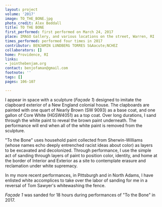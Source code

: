 ```yaml
---
layout: project
volume: '2017'
image: TO_THE_BONE.jpg
photo_credit: Alex Beddall
title: TO THE BONE
first_performed: first performed on March 24, 2017
place: IMAGO Gallery, and various locations on the street, Warren, RI
times_performed: performed four times in 2017
contributor: BENJAMIN LUNDBERG TORRES S&Aacute;NCHEZ
collaborators: []
home: Providence, RI
links:
- jointhebenjam.org
contact: benjofaman@gmail.com
footnote: ''
tags: []
pages: 106-107

---
```


I appear in space with a sculpture (_Façade 1_) designed to imitate the clapboard exterior of a New England colonial house. The clapboards are painted with one quart of Nearly Brown (SW 9093) as a base coat, and one gallon of Core White (HGSW4051) as a top coat. Over long durations, I sand through the white paint to reveal the brown paint underneath. The performance will end when all of the white paint is removed from the sculpture.

"To the Bone" uses household paint collected from Sherwin-Williams (whose names echo deeply entrenched racist ideas about color) as layers to be excavated and decolonized. Through performance, I use the simple act of sanding through layers of paint to position color, identity, and home at the border of Interior and Exterior as a site to contemplate erasure and reclamation under white supremacy.

In my more recent performances, in Pittsburgh and in North Adams, I have enlisted white accomplices to take over the labor of sanding for me in a reversal of Tom Sawyer's whitewashing the fence.

_Façade 1_ was sanded for 18 hours during performances of "To the Bone" in 2017.
